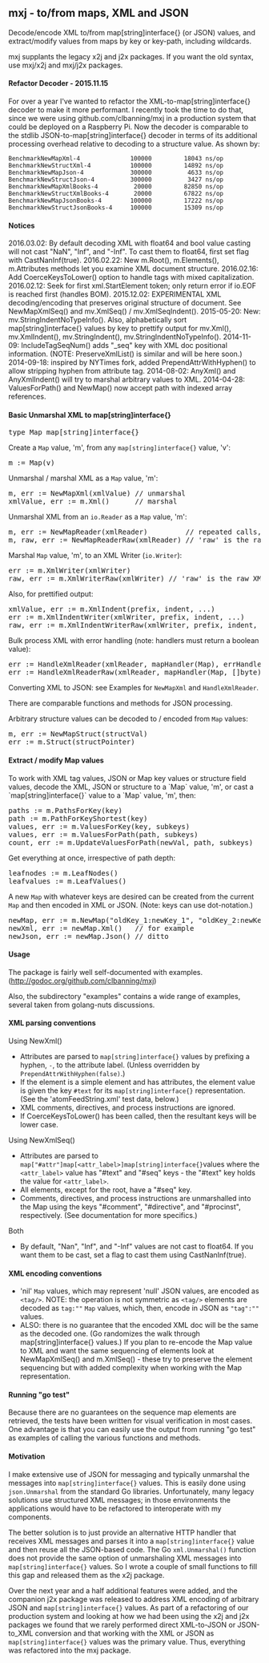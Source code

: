 <h2>mxj - to/from maps, XML and JSON</h2>
Decode/encode XML to/from map[string]interface{} (or JSON) values, and extract/modify values from maps by key or key-path, including wildcards.

mxj supplants the legacy x2j and j2x packages. If you want the old syntax, use mxj/x2j and mxj/j2x packages.

<h4>Refactor Decoder - 2015.11.15</h4>
For over a year I've wanted to refactor the XML-to-map[string]interface{} decoder to make it more performant.  I recently took the time to do that, since we were using github.com/clbanning/mxj in a production system that could be deployed on a Raspberry Pi.  Now the decoder is comparable to the stdlib JSON-to-map[string]interface{} decoder in terms of its additional processing overhead relative to decoding to a structure value.  As shown by:

	BenchmarkNewMapXml-4         	  100000	     18043 ns/op
	BenchmarkNewStructXml-4      	  100000	     14892 ns/op
	BenchmarkNewMapJson-4        	  300000	      4633 ns/op
	BenchmarkNewStructJson-4     	  300000	      3427 ns/op
	BenchmarkNewMapXmlBooks-4    	   20000	     82850 ns/op
	BenchmarkNewStructXmlBooks-4 	   20000	     67822 ns/op
	BenchmarkNewMapJsonBooks-4   	  100000	     17222 ns/op
	BenchmarkNewStructJsonBooks-4	  100000	     15309 ns/op

<h4>Notices</h4>
	2016.03.02: By default decoding XML with float64 and bool value casting will not cast "NaN", "Inf", and "-Inf".
	            To cast them to float64, first set flag with CastNanInf(true).
	2016.02.22: New m.Root(), m.Elements(), m.Attributes methods let you examine XML document structure.
	2016.02.16: Add CoerceKeysToLower() option to handle tags with mixed capitalization.
	2016.02.12: Seek for first xml.StartElement token; only return error if io.EOF is reached first (handles BOM).
	2015.12.02: EXPERIMENTAL XML decoding/encoding that preserves original structure of document. See
	            NewMapXmlSeq() and mv.XmlSeq() / mv.XmlSeqIndent().
	2015-05-20: New: mv.StringIndentNoTypeInfo().
	            Also, alphabetically sort map[string]interface{} values by key to prettify output for mv.Xml(),
	            mv.XmlIndent(), mv.StringIndent(), mv.StringIndentNoTypeInfo().
	2014-11-09: IncludeTagSeqNum() adds "_seq" key with XML doc positional information.
	            (NOTE: PreserveXmlList() is similar and will be here soon.)
	2014-09-18: inspired by NYTimes fork, added PrependAttrWithHyphen() to allow stripping hyphen from attribute tag.
	2014-08-02: AnyXml() and AnyXmlIndent() will try to marshal arbitrary values to XML.
	2014-04-28: ValuesForPath() and NewMap() now accept path with indexed array references.

<h4>Basic Unmarshal XML to map[string]interface{}</h4>
<pre>type Map map[string]interface{}</pre>

Create a `Map` value, 'm', from any `map[string]interface{}` value, 'v':
<pre>m := Map(v)</pre>

Unmarshal / marshal XML as a `Map` value, 'm':
<pre>m, err := NewMapXml(xmlValue) // unmarshal
xmlValue, err := m.Xml()      // marshal</pre>

Unmarshal XML from an `io.Reader` as a `Map` value, 'm':
<pre>m, err := NewMapReader(xmlReader)         // repeated calls, as with an os.File Reader, will process stream
m, raw, err := NewMapReaderRaw(xmlReader) // 'raw' is the raw XML that was decoded</pre>

Marshal `Map` value, 'm', to an XML Writer (`io.Writer`):
<pre>err := m.XmlWriter(xmlWriter)
raw, err := m.XmlWriterRaw(xmlWriter) // 'raw' is the raw XML that was written on xmlWriter</pre>
   
Also, for prettified output:
<pre>xmlValue, err := m.XmlIndent(prefix, indent, ...)
err := m.XmlIndentWriter(xmlWriter, prefix, indent, ...)
raw, err := m.XmlIndentWriterRaw(xmlWriter, prefix, indent, ...)</pre>

Bulk process XML with error handling (note: handlers must return a boolean value):
<pre>err := HandleXmlReader(xmlReader, mapHandler(Map), errHandler(error))
err := HandleXmlReaderRaw(xmlReader, mapHandler(Map, []byte), errHandler(error, []byte))</pre>

Converting XML to JSON: see Examples for `NewMapXml` and `HandleXmlReader`.

There are comparable functions and methods for JSON processing.

Arbitrary structure values can be decoded to / encoded from `Map` values:
<pre>m, err := NewMapStruct(structVal)
err := m.Struct(structPointer)</pre>

<h4>Extract / modify Map values</h4>
To work with XML tag values, JSON or Map key values or structure field values, decode the XML, JSON
or structure to a `Map` value, 'm', or cast a `map[string]interface{}` value to a `Map` value, 'm', then:
<pre>paths := m.PathsForKey(key)
path := m.PathForKeyShortest(key)
values, err := m.ValuesForKey(key, subkeys)
values, err := m.ValuesForPath(path, subkeys)
count, err := m.UpdateValuesForPath(newVal, path, subkeys)</pre>

Get everything at once, irrespective of path depth:
<pre>leafnodes := m.LeafNodes()
leafvalues := m.LeafValues()</pre>

A new `Map` with whatever keys are desired can be created from the current `Map` and then encoded in XML
or JSON. (Note: keys can use dot-notation.)
<pre>newMap, err := m.NewMap("oldKey_1:newKey_1", "oldKey_2:newKey_2", ..., "oldKey_N:newKey_N")
newXml, err := newMap.Xml()   // for example
newJson, err := newMap.Json() // ditto</pre>

<h4>Usage</h4>

The package is fairly well self-documented with examples. (http://godoc.org/github.com/clbanning/mxj)

Also, the subdirectory "examples" contains a wide range of examples, several taken from golang-nuts discussions.

<h4>XML parsing conventions</h4>

Using NewXml()

   - Attributes are parsed to `map[string]interface{}` values by prefixing a hyphen, `-`,
     to the attribute label. (Unless overridden by `PrependAttrWithHyphen(false)`.)
   - If the element is a simple element and has attributes, the element value
     is given the key `#text` for its `map[string]interface{}` representation.  (See
     the 'atomFeedString.xml' test data, below.)
   - XML comments, directives, and process instructions are ignored.
   - If CoerceKeysToLower() has been called, then the resultant keys will be lower case.

Using NewXmlSeq()

   - Attributes are parsed to `map["#attr"]map[<attr_label>]map[string]interface{}`values
     where the `<attr_label>` value has "#text" and "#seq" keys - the "#text" key holds the 
     value for `<attr_label>`.
   - All elements, except for the root, have a "#seq" key.
   - Comments, directives, and process instructions are unmarshalled into the Map using the
     keys "#comment", "#directive", and "#procinst", respectively. (See documentation for more
     specifics.)

Both

   - By default, "Nan", "Inf", and "-Inf" values are not cast to float64.  If you want them
     to be cast, set a flag to cast them  using CastNanInf(true).

<h4>XML encoding conventions</h4>

   - 'nil' `Map` values, which may represent 'null' JSON values, are encoded as `<tag/>`.
     NOTE: the operation is not symmetric as `<tag/>` elements are decoded as `tag:""` `Map` values,
           which, then, encode in JSON as `"tag":""` values.
   - ALSO: there is no guarantee that the encoded XML doc will be the same as the decoded one.  (Go
           randomizes the walk through map[string]interface{} values.) If you plan to re-encode the
           Map value to XML and want the same sequencing of elements look at NewMapXmlSeq() and
           m.XmlSeq() - these try to preserve the element sequencing but with added complexity when
           working with the Map representation.

<h4>Running "go test"</h4>

Because there are no guarantees on the sequence map elements are retrieved, the tests have been 
written for visual verification in most cases.  One advantage is that you can easily use the 
output from running "go test" as examples of calling the various functions and methods.

<h4>Motivation</h4>

I make extensive use of JSON for messaging and typically unmarshal the messages into
`map[string]interface{}` values.  This is easily done using `json.Unmarshal` from the
standard Go libraries.  Unfortunately, many legacy solutions use structured
XML messages; in those environments the applications would have to be refactored to
interoperate with my components.

The better solution is to just provide an alternative HTTP handler that receives
XML messages and parses it into a `map[string]interface{}` value and then reuse
all the JSON-based code.  The Go `xml.Unmarshal()` function does not provide the same
option of unmarshaling XML messages into `map[string]interface{}` values. So I wrote
a couple of small functions to fill this gap and released them as the x2j package.

Over the next year and a half additional features were added, and the companion j2x
package was released to address XML encoding of arbitrary JSON and `map[string]interface{}`
values.  As part of a refactoring of our production system and looking at how we had been
using the x2j and j2x packages we found that we rarely performed direct XML-to-JSON or
JSON-to_XML conversion and that working with the XML or JSON as `map[string]interface{}`
values was the primary value.  Thus, everything was refactored into the mxj package.

